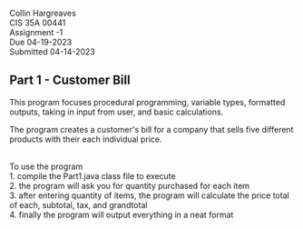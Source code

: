 Collin      Hargreaves <br>
CIS 35A 	     00441 <br>
Assignment          -1 <br>
Due         04-19-2023 <br>
Submitted   04-14-2023 <br>

<h2> Part 1 - Customer Bill </h2>

This program focuses procedural programming, variable types, formatted outputs, taking in input from user, and basic calculations. <br>

The program creates a customer's bill for a company that sells five different products with their each individual price. <br> <br>

<p> To use the program <br>
    1. compile the Part1.java class file to execute <br>
    2. the program will ask you for quantity purchased for each item <br>
    3. after entering quantity of items, the program will calculate the price total of each, subtotal, tax, and grandtotal <br>
    4. finally the program will output everything in a neat format </p>




